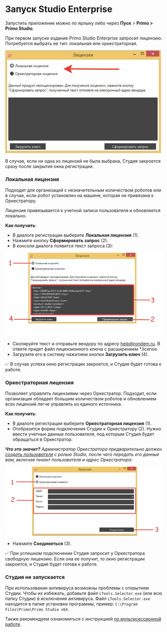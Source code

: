 # Запуск Studio Enterprise

Запустить приложение можно по ярлыку либо через **Пуск** > **Primo > Primo Studio**.

При первом запуске издание Primo Studio Enterprise запросит лицензию. Потребуется выбрать ее тип: локальная или оркестраторная. 

![](<../../.gitbook/assets/Лицензии в Студии.png>)

В случае, если ни одна из лицензий не была выбрана, Студия закроется сразу после закрытия окна регистрации. 

### Локальная лицензия

Подходит для организаций с незначительным количеством роботов или в случае, если робот установлен на машине, которая не привязана к Оркестратору. 

Лицензия привязывается к учетной записи пользователя и обновляется локально.

**Как получить**: 
* В диалоге регистрации выберите **Локальная лицензия** (1).
* Нажмите кнопку **Сформировать запрос** (2).
* В консоли диалога появится текст запроса (3):

![](<../../.gitbook/assets/local-license-for-studio.png>)
    
* Скопируйте текст и отправьте вендору по адресу [help@rondem.ru](mailto:help@rondem.ru). В ответе придет файл лицензионного ключа с расширением \*.license.
* Загрузите его в систему нажатием кнопки **Загрузить ключ** (4). 
    
:white_check_mark: В случае успеха окно регистрации закроется, и Студия будет готова к работе. 

### Оркестраторная лицензия

Позволяет управлять лицензиями через Оркестратор. Подходит, если организация обладает большим количеством роботов и обновлением всех лицензий легче управлять из единого источника. 

**Как получить**: 
* В диалоге регистрации выберите **Оркестраторная лицензия** (1).
* Отобразится форма подключения Студии к Оркестратору (2). Нужно ввести учетные данные пользователя, под которым Студия будет обращаться в Оркестратор.

***Что это значит?** Администратор Оркестратора предварительно должен [создать пользователя](https://docs.primo-rpa.ru/primo-rpa/orchestrator/settings/users/orch-users) с ролью Studio, после чего передать его данные вам, включая тенант пользователя и адрес Оркестратора:*

![](<../../.gitbook/assets/orch-license-for-studio.png>)

* Нажмите **Соединиться** (3).

:white_check_mark: При успешном подключении Студия запросит у Оркестратора свободную лицензию. Если она ее получит, то окно регистрации закроется, и Студия будет готова к работе. 

### Студия не запускается
При использовании антивируса возможны проблемы с открытием Студии. Чтобы их избежать, добавьте файл `LTools.Selector.exe` (или всю папку Студии) в исключения антивируса. Файл `LTools.Selector.exe` находится в папке установки программы, пример: `C:\Program Files\Primo\Primo Studio x64`.

Также рекомендуем ознакомиться с инструкцией [по мультисессионной работе](https://docs.primo-rpa.ru/primo-rpa/primo-studio/settings/multisession).
